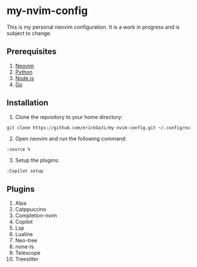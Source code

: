 # my-nvim-config

This is my personal neovim configuration. It is a work in progress and is subject to change.

## Prerequisites

1. [Neovim](https://neovim.io/)
2. [Python](https://www.python.org/)
3. [Node.js](https://nodejs.org/)
4. [Go](https://golang.org/)

## Installation

1. Clone the repository to your home directory:
```bash
git clone https://github.com/erickGoJi/my-nvim-config.git ~/.config/nvim
```
2. Open neovim and run the following command:
```vim
:source %
```
3. Setup the plugins:
```vim
:Copilot setup
```

## Plugins

1. Alpa
2. Catppuccino
3. Completion-nvim
4. Copilot
5. Lsp 
6. Lualine
7. Neo-tree
8. none-ls
9. Telescope
10. Treesitter

